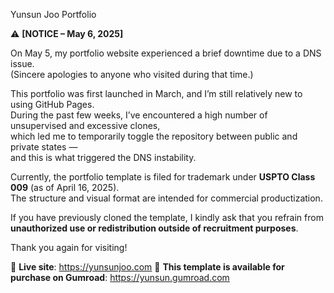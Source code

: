 Yunsun Joo Portfolio

⚠️ **[NOTICE – May 6, 2025]**

On May 5, my portfolio website experienced a brief downtime due to a DNS issue.  
(Sincere apologies to anyone who visited during that time.)

This portfolio was first launched in March, and I’m still relatively new to using GitHub Pages.  
During the past few weeks, I’ve encountered a high number of unsupervised and excessive clones,  
which led me to temporarily toggle the repository between public and private states —  
and this is what triggered the DNS instability.

Currently, the portfolio template is filed for trademark under **USPTO Class 009** (as of April 16, 2025).  
The structure and visual format are intended for commercial productization.

If you have previously cloned the template, I kindly ask that you refrain from  
**unauthorized use or redistribution outside of recruitment purposes**.

Thank you again for visiting!

🔗 **Live site**: https://yunsunjoo.com
🛒 **This template is available for purchase on Gumroad**: https://yunsun.gumroad.com